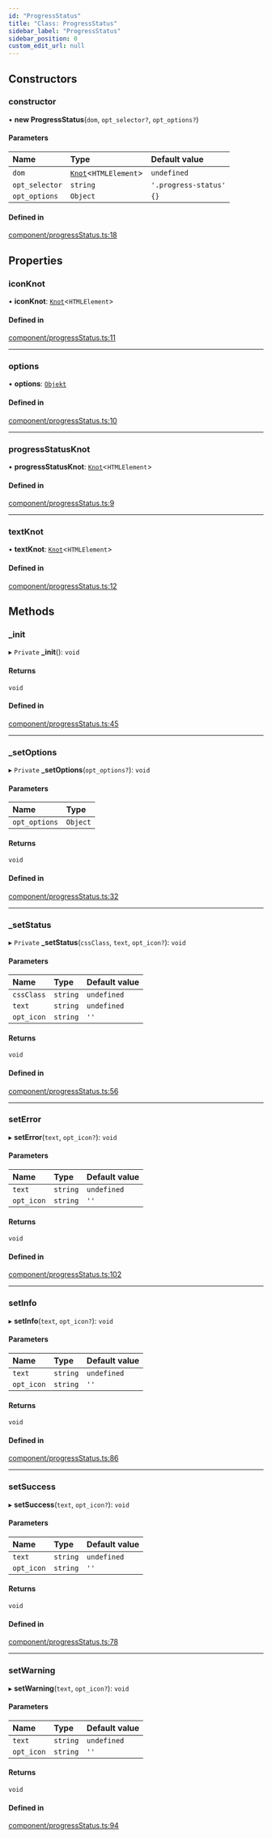```yaml
---
id: "ProgressStatus"
title: "Class: ProgressStatus"
sidebar_label: "ProgressStatus"
sidebar_position: 0
custom_edit_url: null
---
```


## Constructors

### constructor

• **new ProgressStatus**(`dom`, `opt_selector?`, `opt_options?`)

#### Parameters

| Name | Type | Default value |
| :------ | :------ | :------ |
| `dom` | [`Knot`](Knot.md)<`HTMLElement`\> | `undefined` |
| `opt_selector` | `string` | `'.progress-status'` |
| `opt_options` | `Object` | `{}` |

#### Defined in

[component/progressStatus.ts:18](https://github.com/siposdani87/sui-js/blob/1a445e5/src/component/progressStatus.ts#L18)

## Properties

### iconKnot

• **iconKnot**: [`Knot`](Knot.md)<`HTMLElement`\>

#### Defined in

[component/progressStatus.ts:11](https://github.com/siposdani87/sui-js/blob/1a445e5/src/component/progressStatus.ts#L11)

___

### options

• **options**: [`Objekt`](Objekt.md)

#### Defined in

[component/progressStatus.ts:10](https://github.com/siposdani87/sui-js/blob/1a445e5/src/component/progressStatus.ts#L10)

___

### progressStatusKnot

• **progressStatusKnot**: [`Knot`](Knot.md)<`HTMLElement`\>

#### Defined in

[component/progressStatus.ts:9](https://github.com/siposdani87/sui-js/blob/1a445e5/src/component/progressStatus.ts#L9)

___

### textKnot

• **textKnot**: [`Knot`](Knot.md)<`HTMLElement`\>

#### Defined in

[component/progressStatus.ts:12](https://github.com/siposdani87/sui-js/blob/1a445e5/src/component/progressStatus.ts#L12)

## Methods

### \_init

▸ `Private` **_init**(): `void`

#### Returns

`void`

#### Defined in

[component/progressStatus.ts:45](https://github.com/siposdani87/sui-js/blob/1a445e5/src/component/progressStatus.ts#L45)

___

### \_setOptions

▸ `Private` **_setOptions**(`opt_options?`): `void`

#### Parameters

| Name | Type |
| :------ | :------ |
| `opt_options` | `Object` |

#### Returns

`void`

#### Defined in

[component/progressStatus.ts:32](https://github.com/siposdani87/sui-js/blob/1a445e5/src/component/progressStatus.ts#L32)

___

### \_setStatus

▸ `Private` **_setStatus**(`cssClass`, `text`, `opt_icon?`): `void`

#### Parameters

| Name | Type | Default value |
| :------ | :------ | :------ |
| `cssClass` | `string` | `undefined` |
| `text` | `string` | `undefined` |
| `opt_icon` | `string` | `''` |

#### Returns

`void`

#### Defined in

[component/progressStatus.ts:56](https://github.com/siposdani87/sui-js/blob/1a445e5/src/component/progressStatus.ts#L56)

___

### setError

▸ **setError**(`text`, `opt_icon?`): `void`

#### Parameters

| Name | Type | Default value |
| :------ | :------ | :------ |
| `text` | `string` | `undefined` |
| `opt_icon` | `string` | `''` |

#### Returns

`void`

#### Defined in

[component/progressStatus.ts:102](https://github.com/siposdani87/sui-js/blob/1a445e5/src/component/progressStatus.ts#L102)

___

### setInfo

▸ **setInfo**(`text`, `opt_icon?`): `void`

#### Parameters

| Name | Type | Default value |
| :------ | :------ | :------ |
| `text` | `string` | `undefined` |
| `opt_icon` | `string` | `''` |

#### Returns

`void`

#### Defined in

[component/progressStatus.ts:86](https://github.com/siposdani87/sui-js/blob/1a445e5/src/component/progressStatus.ts#L86)

___

### setSuccess

▸ **setSuccess**(`text`, `opt_icon?`): `void`

#### Parameters

| Name | Type | Default value |
| :------ | :------ | :------ |
| `text` | `string` | `undefined` |
| `opt_icon` | `string` | `''` |

#### Returns

`void`

#### Defined in

[component/progressStatus.ts:78](https://github.com/siposdani87/sui-js/blob/1a445e5/src/component/progressStatus.ts#L78)

___

### setWarning

▸ **setWarning**(`text`, `opt_icon?`): `void`

#### Parameters

| Name | Type | Default value |
| :------ | :------ | :------ |
| `text` | `string` | `undefined` |
| `opt_icon` | `string` | `''` |

#### Returns

`void`

#### Defined in

[component/progressStatus.ts:94](https://github.com/siposdani87/sui-js/blob/1a445e5/src/component/progressStatus.ts#L94)
